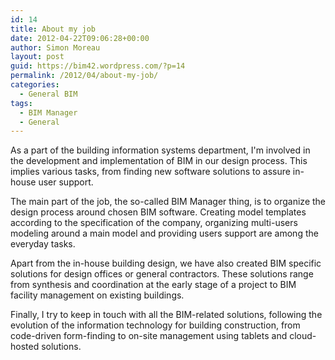 ```yaml
---
id: 14
title: About my job
date: 2012-04-22T09:06:28+00:00
author: Simon Moreau
layout: post
guid: https://bim42.wordpress.com/?p=14
permalink: /2012/04/about-my-job/
categories:
  - General BIM
tags:
  - BIM Manager
  - General
---
```

As a part of the building information systems department, I'm involved in the development and implementation of BIM in our design process. This implies various tasks, from finding new software solutions to assure in-house user support.

The main part of the job, the so-called BIM Manager thing, is to organize the design process around chosen BIM software. Creating model templates according to the specification of the company, organizing multi-users modeling around a main model and providing users support are among the everyday tasks.

Apart from the in-house building design, we have also created BIM specific solutions for design offices or general contractors. These solutions range from synthesis and coordination at the early stage of a project to BIM facility management on existing buildings.

Finally, I try to keep in touch with all the BIM-related solutions, following the evolution of the information technology for building construction, from code-driven form-finding to on-site management using tablets and cloud-hosted solutions.